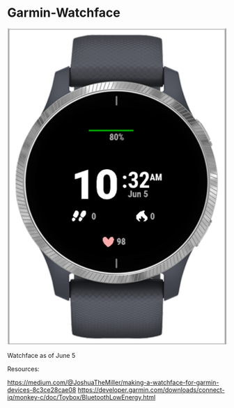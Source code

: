 # Garmin-Watchface

![Test Image 1](https://github.com/lauratimm/Garmin-Watchface/blob/master/watchface.PNG)

Watchface as of June 5

Resources: 

https://medium.com/@JoshuaTheMiller/making-a-watchface-for-garmin-devices-8c3ce28cae08
https://developer.garmin.com/downloads/connect-iq/monkey-c/doc/Toybox/BluetoothLowEnergy.html
